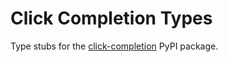 # Click Completion Types

Type stubs for the [click-completion](https://github.com/click-contrib/click-completion) PyPI package.
